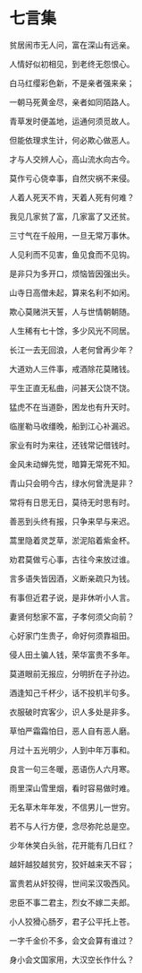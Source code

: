 # 七言集

贫居闹市无人问，富在深山有远亲。

人情好似初相见，到老终无怨恨心。

白马红缨彩色新，不是亲者强来亲；

一朝马死黄金尽，亲者如同陌路人。

青草发时便盖地，运通何须觅故人。

但能依理求生计，何必欺心做恶人。

才与人交辨人心，高山流水向古今。

莫作亏心侥幸事，自然灾祸不来侵。

人着人死天不肯，天着人死有何难？

我见几家贫了富，几家富了又还贫。

三寸气在千般用，一旦无常万事休。

人见利而不见害，鱼见食而不见钩。

是非只为多开口，烦恼皆因强出头。

山寺日高僧未起，算来名利不如闲。

欺心莫赌洪天誓，人与世情朝朝随。

人生稀有七十馀，多少风光不同居。

长江一去无回浪，人老何曾再少年？

大道劝人三件事，戒酒除花莫赌钱。

平生正直无私曲，问甚天公饶不饶。

猛虎不在当道卧，困龙也有升天时。

临崖勒马收缰晚，船到江心补漏迟。

家业有时为来往，还钱常记借钱时。

金风未动蝉先觉，暗算无常死不知。

青山只会明今古，绿水何曾洗是非？

常将有日思无日，莫待无时思有时。

善恶到头终有报，只争来早与来迟。

蒿里隐着灵芝草，淤泥陷着紫金杯。

劝君莫做亏心事，古往今来放过谁。

言多语失皆因酒，义断亲疏只为钱。

有事但近君子说，是非休听小人言。

妻贤何愁家不富，子孝何须父向前？

心好家门生贵子，命好何须靠祖田。

侵人田土骗人钱，荣华富贵不多年。

莫道眼前无报应，分明折在子孙边。

酒逢知己千杯少，话不投机半句多。

衣服破时宾客少，识人多处是非多。

草怕严霜霜怕日，恶人自有恶人磨。

月过十五光明少，人到中年万事和。

良言一句三冬暖，恶语伤人六月寒。

雨里深山雪里烟，看时容易做时难。

无名草木年年发，不信男儿一世穷。

若不与人行方便，念尽弥陀总是空。

少年休笑白头翁，花开能有几日红？

越奸越狡越贫穷，狡奸越来天不容；

富贵若从奸狡得，世间呆汉吸西风。

忠臣不事二君主，烈女不嫁二夫郎。

小人狡猾心肠歹，君子公平托上苍。

一字千金价不多，会文会算有谁过？

身小会文国家用，大汉空长作什么？
